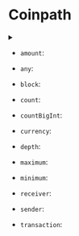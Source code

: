 # Coinpath

<details>
<summary></summary>

- `currency`:
  
- `date`:
  
- `initialAddress`:
  
- `initialDate`:
  
- `initialTime`:
  
- `options`:
  
- `receiver`:
  
- `sender`:
  
- `time`:

</details>

- `amount`:
  
- `any`:
  
- `block`:
  
- `count`:
  
- `countBigInt`:
  
- `currency`:
  
- `depth`:
  
- `maximum`:
  
- `minimum`:
  
- `receiver`:
  
- `sender`:
  
- `transaction`: